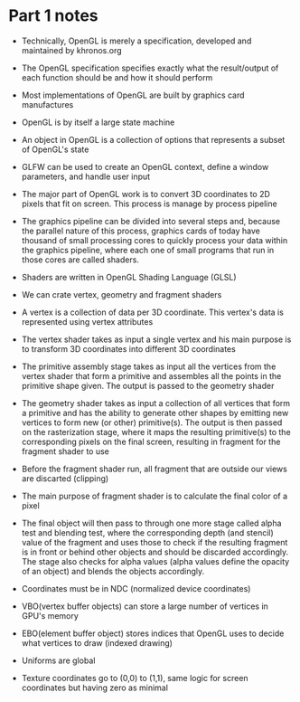 # Part 1 notes

- Technically, OpenGL is merely a specification, developed and maintained by khronos.org

- The OpenGL specification specifies exactly what the result/output of each function should be and how it should perform

- Most implementations of OpenGL are built by graphics card manufactures

- OpenGL is by itself a large state machine

- An object in OpenGL is a collection of options that represents a subset of OpenGL's state

- GLFW can be used to create an OpenGL context, define a window parameters, and handle user input

- The major part of OpenGL work is to convert 3D coordinates to 2D pixels that fit on screen. This process is manage by process pipeline

- The graphics pipeline can be divided into several steps and, because the parallel nature of this process, graphics cards of today have thousand of small processing cores to quickly process your data within the graphics pipeline, where each one of small programs that run in those cores are called shaders.

- Shaders are written in OpenGL Shading Language (GLSL)

- We can crate vertex, geometry and fragment shaders

- A vertex is a collection of data per 3D coordinate. This vertex's data is represented using vertex attributes

- The vertex shader takes as input a single vertex and his main purpose is to transform 3D coordinates into different 3D coordinates

- The primitive assembly stage takes as input all the vertices from the vertex shader that form a primitive and assembles all the points in the primitive shape given. The output is passed to the geometry shader

- The geometry shader takes as input a collection of all vertices that form a primitive and has the ability to generate other shapes by emitting new vertices to form new (or other) primitive(s). The output is then passed on the rasterization stage, where it maps the resulting primitive(s) to the corresponding pixels on the final screen, resulting in fragment for the fragment shader to use

- Before the fragment shader run, all fragment that are outside our views are discarted (clipping)

- The main purpose of fragment shader is to calculate the final color of a pixel

- The final object will then pass to through one more stage called alpha test and blending test, where the corresponding depth (and stencil) value of the fragment and uses those to check if the resulting fragment is in front or behind other objects and should be discarded accordingly. The stage also checks for alpha values (alpha values define the opacity of an object) and blends the objects accordingly.

- Coordinates must be in NDC (normalized device coordinates)

- VBO(vertex buffer objects) can store a large number of vertices in GPU's memory

- EBO(element buffer object) stores indices that OpenGL uses to decide what vertices to draw (indexed drawing)

- Uniforms are global

- Texture coordinates go to (0,0) to (1,1), same logic for screen coordinates but having zero as minimal
